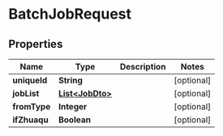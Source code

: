 

# BatchJobRequest


## Properties

Name | Type | Description | Notes
------------ | ------------- | ------------- | -------------
**uniqueId** | **String** |  |  [optional]
**jobList** | [**List&lt;JobDto&gt;**](JobDto.md) |  |  [optional]
**fromType** | **Integer** |  |  [optional]
**ifZhuaqu** | **Boolean** |  |  [optional]



